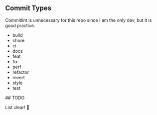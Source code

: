 ## Commit Types

Commitlint is unnecessary for this repo since I am the only dev, but it is good practice.

- build
- chore
- ci
- docs
- feat
- fix
- perf
- refactor
- revert
- style
- test

## TODO

List clear! 🎉
